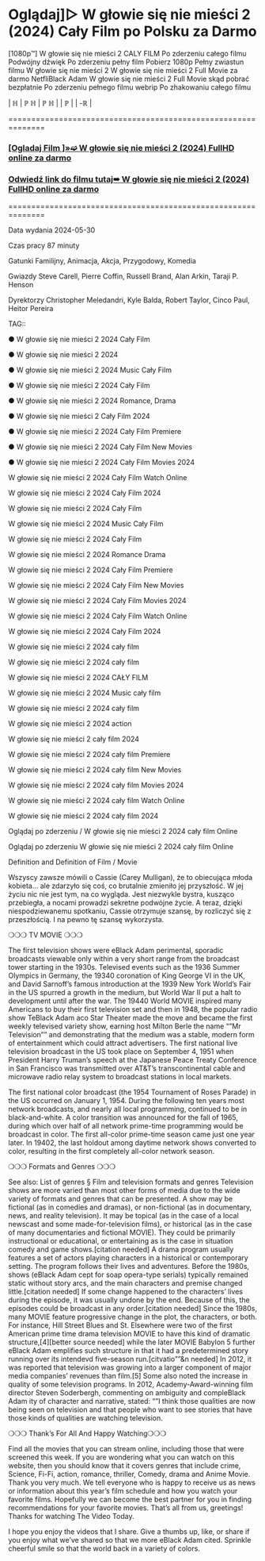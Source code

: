 # Oglądaj]▷ W głowie się nie mieści 2 (2024) Cały Film po Polsku za Darmo
[1080p™] W głowie się nie mieści 2  CALY FILM Po zderzeniu całego filmu Podwójny dźwięk Po zderzeniu pełny film Pobierz 1080p Pełny zwiastun filmu W głowie się nie mieści 2  W głowie się nie mieści 2  Full Movie za darmo NetfliBlack Adam  W głowie się nie mieści 2  Full Movie skąd pobrać bezpłatnie Po zderzeniu pełnego filmu webrip Po zhakowaniu całego filmu

| ℍ | ℙ ℍ | ℙ ℍ | | ℙ | | -ℝ |

==============================================================

 

 <div class="markdown-heading" dir="auto"><h3 tabindex="-1" class="heading-element" dir="auto"><a href="https://cutt.ly/5ejw9YrV">[Ogladaj Film ]»➫ W głowie się nie mieści 2 (2024) FullHD online za darmo</a></h3></p>

<div class="markdown-heading" dir="auto"><h3 tabindex="-1" class="heading-element" dir="auto"><a href="https://cutt.ly/5ejw9YrV">Odwiedź link do filmu tutaj➠ W głowie się nie mieści 2 (2024) FullHD online za darmo</a></h3></p>


 

==============================================================

 

Data wydania 2024-05-30

 

 

Czas pracy 87 minuty

 

 

Gatunki Familijny, Animacja, Akcja, Przygodowy, Komedia

 

 

Gwiazdy Steve Carell, Pierre Coffin, Russell Brand, Alan Arkin, Taraji P. Henson


 

 

Dyrektorzy Christopher Meledandri, Kyle Balda, Robert Taylor, Cinco Paul, Heitor Pereira

 

 

 

TAG::

● W głowie się nie mieści 2  2024 Cały Film

 

● W głowie się nie mieści 2  2024

 

● W głowie się nie mieści 2  2024 Music Cały Film

 

● W głowie się nie mieści 2  2024 Cały Film

 

● W głowie się nie mieści 2  2024 Romance, Drama

 

● W głowie się nie mieści 2  Cały Film 2024

 

● W głowie się nie mieści 2  2024 Cały Film Premiere

 

● W głowie się nie mieści 2  2024 Cały Film New Movies

 

● W głowie się nie mieści 2  2024 Cały Film Movies 2024

 

W głowie się nie mieści 2  2024 Cały Film Watch Online

 

W głowie się nie mieści 2  2024 Cały Film 2024

 

W głowie się nie mieści 2  2024 Cały Film

 

W głowie się nie mieści 2  2024 Music Cały Film

 

W głowie się nie mieści 2  2024 Cały Film

 

W głowie się nie mieści 2  2024 Romance Drama

 

W głowie się nie mieści 2  2024 Cały Film Premiere

 

W głowie się nie mieści 2  2024 Cały Film New Movies

 

W głowie się nie mieści 2  2024 Cały Film Movies 2024

 

W głowie się nie mieści 2  2024 Cały Film Watch Online

 

W głowie się nie mieści 2  2024 Cały Film 2024

 

W głowie się nie mieści 2  2024 cały film

 

W głowie się nie mieści 2  2024 cały film

 

W głowie się nie mieści 2  2024 CAŁY FILM

 

W głowie się nie mieści 2  2024 Music cały film

 

W głowie się nie mieści 2  2024 cały film

 

W głowie się nie mieści 2  2024 action

 

W głowie się nie mieści 2  cały film 2024

 

W głowie się nie mieści 2  2024 cały film Premiere

 

W głowie się nie mieści 2  2024 cały film New Movies

 

W głowie się nie mieści 2  2024 cały film Movies 2024

 

W głowie się nie mieści 2  2024 cały film Watch Online

 

W głowie się nie mieści 2  2024 cały film 2024

 

Oglądaj po zderzeniu / W głowie się nie mieści 2  2024 cały film Online

 

Oglądaj po zderzeniu W głowie się nie mieści 2  2024 cały film Online

 

Definition and Definition of Film / Movie

 

Wszyscy zawsze mówili o Cassie (Carey Mulligan), że to obiecująca młoda kobieta... ale zdarzyło się coś, co brutalnie zmieniło jej przyszłość. W jej życiu nic nie jest tym, na co wygląda. Jest niezwykle bystra, kusząco przebiegła, a nocami prowadzi sekretne podwójne życie. A teraz, dzięki niespodziewanemu spotkaniu, Cassie otrzymuje szansę, by rozliczyć się z przeszłością. I na pewno tę szansę wykorzysta.

 

❍❍❍ TV MOVIE ❍❍❍

 

The first television shows were eBlack Adam perimental, sporadic broadcasts viewable only within a very short range from the broadcast tower starting in the 1930s. Televised events such as the 1936 Summer Olympics in Germany, the 19340 coronation of King George VI in the UK, and David Sarnoff’s famous introduction at the 1939 New York World’s Fair in the US spurred a growth in the medium, but World War II put a halt to development until after the war. The 19440 World MOVIE inspired many Americans to buy their first television set and then in 1948, the popular radio show TeBlack Adam aco Star Theater made the move and became the first weekly televised variety show, earning host Milton Berle the name “”Mr Television”” and demonstrating that the medium was a stable, modern form of entertainment which could attract advertisers. The first national live television broadcast in the US took place on September 4, 1951 when President Harry Truman’s speech at the Japanese Peace Treaty Conference in San Francisco was transmitted over AT&T’s transcontinental cable and microwave radio relay system to broadcast stations in local markets.

 

The first national color broadcast (the 1954 Tournament of Roses Parade) in the US occurred on January 1, 1954. During the following ten years most network broadcasts, and nearly all local programming, continued to be in black-and-white. A color transition was announced for the fall of 1965, during which over half of all network prime-time programming would be broadcast in color. The first all-color prime-time season came just one year later. In 19402, the last holdout among daytime network shows converted to color, resulting in the first completely all-color network season.

 

❍❍❍ Formats and Genres ❍❍❍

 

See also: List of genres § Film and television formats and genres Television shows are more varied than most other forms of media due to the wide variety of formats and genres that can be presented. A show may be fictional (as in comedies and dramas), or non-fictional (as in documentary, news, and reality television). It may be topical (as in the case of a local newscast and some made-for-television films), or historical (as in the case of many documentaries and fictional MOVIE). They could be primarily instructional or educational, or entertaining as is the case in situation comedy and game shows.[citation needed] A drama program usually features a set of actors playing characters in a historical or contemporary setting. The program follows their lives and adventures. Before the 1980s, shows (eBlack Adam cept for soap opera-type serials) typically remained static without story arcs, and the main characters and premise changed little.[citation needed] If some change happened to the characters’ lives during the episode, it was usually undone by the end. Because of this, the episodes could be broadcast in any order.[citation needed] Since the 1980s, many MOVIE feature progressive change in the plot, the characters, or both. For instance, Hill Street Blues and St. Elsewhere were two of the first American prime time drama television MOVIE to have this kind of dramatic structure,[4][better source needed] while the later MOVIE Babylon 5 further eBlack Adam emplifies such structure in that it had a predetermined story running over its intendevd five-season run.[citvatio””&n needed] In 2012, it was reported that television was growing into a larger component of major media companies’ revenues than film.[5] Some also noted the increase in quality of some television programs. In 2012, Academy-Award-winning film director Steven Soderbergh, commenting on ambiguity and compleBlack Adam ity of character and narrative, stated: “”I think those qualities are now being seen on television and that people who want to see stories that have those kinds of qualities are watching television.

 

❍❍❍ Thank’s For All And Happy Watching❍❍❍

 

Find all the movies that you can stream online, including those that were screened this week. If you are wondering what you can watch on this website, then you should know that it covers genres that include crime, Science, Fi-Fi, action, romance, thriller, Comedy, drama and Anime Movie. Thank you very much. We tell everyone who is happy to receive us as news or information about this year’s film schedule and how you watch your favorite films. Hopefully we can become the best partner for you in finding recommendations for your favorite movies. That’s all from us, greetings! Thanks for watching The Video Today.

 

I hope you enjoy the videos that I share. Give a thumbs up, like, or share if you enjoy what we’ve shared so that we more eBlack Adam cited. Sprinkle cheerful smile so that the world back in a variety of colors.
